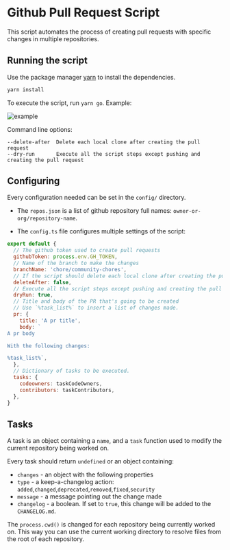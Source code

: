 # Github Pull Request Script

This script automates the process of creating pull requests with specific changes in multiple repositories.

## Running the script

Use the package manager [yarn](https://yarnpkg.com/) to install the dependencies.

```bash
yarn install
```

To execute the script, run `yarn go`. Example:

![example](https://user-images.githubusercontent.com/26108090/81767321-7c5e5a00-94ae-11ea-964d-d4d15d793c74.png)

Command line options:

```
--delete-after  Delete each local clone after creating the pull request
--dry-run       Execute all the script steps except pushing and creating the pull request
```

## Configuring

Every configuration needed can be set in the `config/` directory.

- The `repos.json` is a list of github repository full names: `owner-or-org/repository-name`.

- The `config.ts` file configures multiple settings of the script:

```js
export default {
  // The github token used to create pull requests
  githubToken: process.env.GH_TOKEN,
  // Name of the branch to make the changes
  branchName: 'chore/community-chores',
  // If the script should delete each local clone after creating the pull request
  deleteAfter: false,
  // Execute all the script steps except pushing and creating the pull request.
  dryRun: true,
  // Title and body of the PR that's going to be created
  // Use `%task_list%` to insert a list of changes made.
  pr: {
    title: 'A pr title',
    body: `
A pr body

With the following changes:

%task_list%`,
  },
  // Dictionary of tasks to be executed.
  tasks: {
    codeowners: taskCodeOwners,
    contributors: taskContributors,
  },
}
```

## Tasks

A task is an object containing a `name`, and a `task` function used to modify the current repository being worked on.

Every task should return `undefined` or an object containing:

- `changes` - an object with the following properties
- `type` - a keep-a-changelog action: `added`,`changed`,`deprecated`,`removed`,`fixed`,`security`
- `message` - a message pointing out the change made
- `changelog` - a boolean. If set to `true`, this change will be added to the `CHANGELOG.md`.

The `process.cwd()` is changed for each repository being currently worked on. This way you can use the current working directory to resolve files from the root of each repository.

